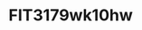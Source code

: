 # FIT3179wk10hw
<!DOCTYPE html>
<html>
<head>
  <!-- Import Vega & Vega-Lite (does not have to be from CDN) -->
  <script src="https://cdn.jsdelivr.net/npm/vega@5.20.2"></script>
  <script src="https://cdn.jsdelivr.net/npm/vega-lite@5.1.0"></script>
  <script src="https://cdn.jsdelivr.net/npm/vega-embed@6.17.0"></script>
  
  <!-- CSS file -->
  <link rel="stylesheet" type="text/css" href="css/styles.css" media="all">


</head>
<body>
  
<div id="choropleth_map"></div>

<script type="text/javascript">

  var spec2 = "js_hw/choropleth_map.vg.json";
  vegaEmbed('#choropleth_map', spec2).then(function(result) {
    // Access the Vega view instance (https://vega.github.io/vega/docs/api/view/) as result.view
  }).catch(console.error);
</script>

<script type="text/javascript">

    var spec2 = "hs_hw/carsales_interactive2.json";
    vegaEmbed('#choropleth_map', spec2).then(function(result) {
      // Access the Vega view instance (https://vega.github.io/vega/docs/api/view/) as result.view
    }).catch(console.error);
  </script>

</body>
</html>
